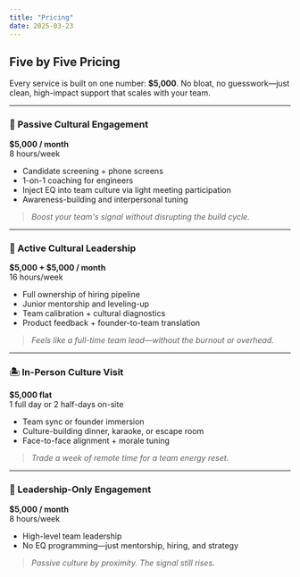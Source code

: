 ```yaml
---
title: "Pricing"
date: 2025-03-23
---
```


## Five by Five Pricing

Every service is built on one number: **$5,000**. No bloat, no guesswork—just clean, high-impact support that scales with your team.

---

### 🧠 Passive Cultural Engagement  
**$5,000 / month**  
8 hours/week

- Candidate screening + phone screens  
- 1-on-1 coaching for engineers  
- Inject EQ into team culture via light meeting participation  
- Awareness-building and interpersonal tuning  
> *Boost your team's signal without disrupting the build cycle.*

---

### 🔧 Active Cultural Leadership  
**$5,000 + $5,000 / month**  
16 hours/week

- Full ownership of hiring pipeline  
- Junior mentorship and leveling-up  
- Team calibration + cultural diagnostics  
- Product feedback + founder-to-team translation  
> *Feels like a full-time team lead—without the burnout or overhead.*

---

### 🏝️ In-Person Culture Visit  
**$5,000 flat**  
1 full day or 2 half-days on-site

- Team sync or founder immersion  
- Culture-building dinner, karaoke, or escape room  
- Face-to-face alignment + morale tuning  
> *Trade a week of remote time for a team energy reset.*

---

### 🎯 Leadership-Only Engagement  
**$5,000 / month**  
8 hours/week

- High-level team leadership  
- No EQ programming—just mentorship, hiring, and strategy  
> *Passive culture by proximity. The signal still rises.*
